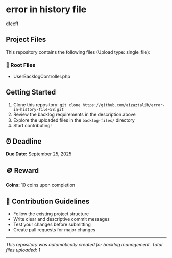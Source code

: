 # error in history file

dfecff

## Project Files

This repository contains the following files (Upload type: single_file):

### 📄 Root Files
- UserBacklogController.php

## Getting Started

1. Clone this repository: `git clone https://github.com/aizaztalib/error-in-history-file-58.git`
2. Review the backlog requirements in the description above
3. Explore the uploaded files in the `backlog-files/` directory
4. Start contributing!

## ⏰ Deadline

**Due Date:** September 25, 2025

## 🪙 Reward

**Coins:** 10 coins upon completion

## 🤝 Contribution Guidelines

- Follow the existing project structure
- Write clear and descriptive commit messages
- Test your changes before submitting
- Create pull requests for major changes

---

*This repository was automatically created for backlog management. Total files uploaded: 1*
